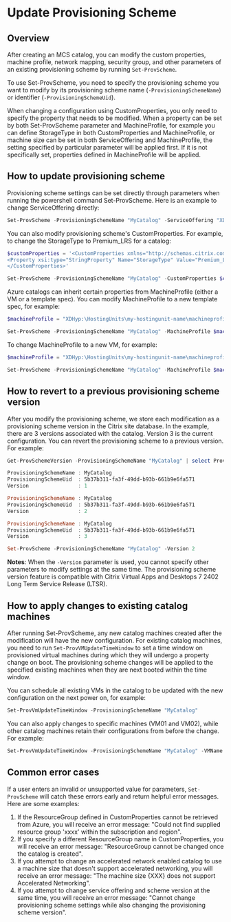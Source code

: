 # Update Provisioning Scheme
## Overview
After creating an MCS catalog, you can modify the custom properties, machine profile, network mapping, security group, and other parameters of an existing provisioning scheme by running `Set-ProvScheme`. 

To use Set-ProvScheme, you need to specify the provisioning scheme you want to modify by its provisioning scheme name (`-ProvisioningSchemeName`) or identifier (`-ProvisioningSchemeUid`). 

When changing a configuration using CustomProperties, you only need to specify the property that needs to be modified. When a property can be set by both Set-ProvScheme parameter and MachineProfile, for example you can define StorageType in both CustomProperties and MachineProfile, or machine size can be set in both ServiceOffering and MachineProfile, the setting specified by particular parameter will be applied first. If it is not specifically set, properties defined in MachineProfile will be applied.

## How to update provisioning scheme
Provisioning scheme settings can be set directly through parameters when running the powershell command Set-ProvScheme. Here is an example to change ServiceOffering directly:
```powershell
Set-ProvScheme -ProvisioningSchemeName "MyCatalog" -ServiceOffering "XDHyp:\Connections\my-connection-name\East US.region\serviceoffering.folder\Standard_B1ls.serviceoffering"
```

You can also modify provisioning scheme's CustomProperties. For example, to change the StorageType to Premium_LRS for a catalog:
```powershell
$customProperties = '<CustomProperties xmlns="http://schemas.citrix.com/2014/xd/machinecreation" xmlns:xsi="http://www.w3.org/2001/XMLSchema-instance">
<Property xsi:type="StringProperty" Name="StorageType" Value="Premium_LRS" />
</CustomProperties>'

Set-ProvScheme -ProvisioningSchemeName "MyCatalog" -CustomProperties $customProperties
```

Azure catalogs can inherit certain properties from MachineProfile (either a VM or a template spec). You can modify MachineProfile to a new template spec, for example:
```powershell
$machineProfile = "XDHyp:\HostingUnits\my-hostingunit-name\machineprofile.folder\myResourceGroupName.resourcegroup\myTemplateSpecName.templatespec\myTemplateSpecVersion.templatespecversion"

Set-ProvScheme -ProvisioningSchemeName "MyCatalog" -MachineProfile $machineProfile
```

To change MachineProfile to a new VM, for example:
```powershell
$machineProfile = "XDHyp:\HostingUnits\my-hostingunit-name\machineprofile.folder\myResourceGroupName.resourcegroup\demoMachine.vm"

Set-ProvScheme -ProvisioningSchemeName "MyCatalog" -MachineProfile $machineProfile
```

## How to revert to a previous provisioning scheme version
After you modify the provisioning scheme, we store each modification as a provisioning scheme version in the Citrix site database. In the example, there are 3 versions associated with the catalog. Version 3 is the current configuration. You can revert the provisioning scheme to a previous version. For example:
```powershell
Get-ProvSchemeVersion -ProvisioningSchemeName "MyCatalog" | select ProvisioningSchemeName, ProvisioningSchemeUid, Version | sort version

ProvisioningSchemeName : MyCatalog
ProvisioningSchemeUid  : 5b37b311-fa3f-49dd-b93b-661b9e6fa571
Version                : 1

ProvisioningSchemeName : MyCatalog
ProvisioningSchemeUid  : 5b37b311-fa3f-49dd-b93b-661b9e6fa571
Version                : 2

ProvisioningSchemeName : MyCatalog
ProvisioningSchemeUid  : 5b37b311-fa3f-49dd-b93b-661b9e6fa571
Version                : 3

Set-ProvScheme -ProvisioningSchemeName "MyCatalog" -Version 2
```
**Notes**: When the `-Version` parameter is used, you cannot specify other parameters to modify settings at the same time. The provisioning scheme version feature is compatible with Citrix Virtual Apps and Desktops 7 2402 Long Term Service Release (LTSR).

## How to apply changes to existing catalog machines
After running Set-ProvScheme, any new catalog machines created after the modification will have the new configuration. For existing catalog machines, you need to run  `Set-ProvVMUpdateTimeWindow` to set a time window on provisioned virtual machines during which they will undergo a property change on boot. The provisioning scheme changes will be applied to the specified existing machines when they are next booted within the time window. 

You can schedule all existing VMs in the catalog to be updated with the new configuration on the next power on, for example:
```powershell
Set-ProvVmUpdateTimeWindow -ProvisioningSchemeName "MyCatalog"
```

You can also apply changes to specific machines (VM01 and VM02), while other catalog machines retain their configurations from before the change. For example:
```powershell
Set-ProvVmUpdateTimeWindow -ProvisioningSchemeName "MyCatalog" -VMName VM01, VM02 -StartsNow -DurationInMinutes -1
```

## Common error cases
If a user enters an invalid or unsupported value for parameters, `Set-ProvScheme` will catch these errors early and return helpful error messages. Here are some examples:
1. If the ResourceGroup defined in CustomProperties cannot be retrieved from Azure, you will receive an error message: "Could not find supplied resource group 'xxxx' within the subscription and region".
2. If you specify a different ResourceGroup name in CustomProperties, you will receive an error message: "ResourceGroup cannot be changed once the catalog is created".
3. If you attempt to change an accelerated network enabled catalog to use a machine size that doesn't support accelerated networking, you will receive an error message: "The machine size {XXX} does not support Accelerated Networking".
4. If you attempt to change service offering and scheme version at the same time, you will receive an error message: "Cannot change provisioning scheme settings while also changing the provisioning scheme version".